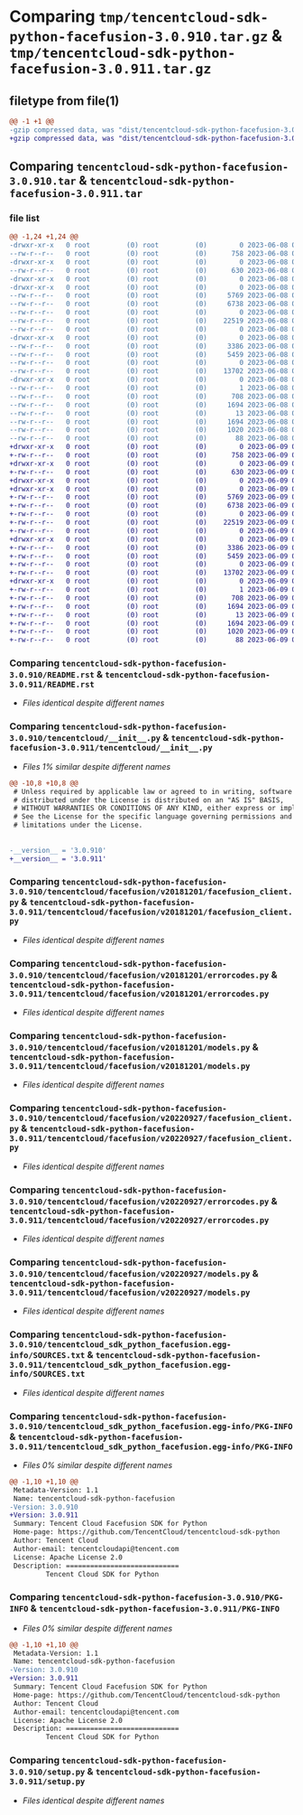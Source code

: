 # Comparing `tmp/tencentcloud-sdk-python-facefusion-3.0.910.tar.gz` & `tmp/tencentcloud-sdk-python-facefusion-3.0.911.tar.gz`

## filetype from file(1)

```diff
@@ -1 +1 @@
-gzip compressed data, was "dist/tencentcloud-sdk-python-facefusion-3.0.910.tar", last modified: Thu Jun  8 09:11:14 2023, max compression
+gzip compressed data, was "dist/tencentcloud-sdk-python-facefusion-3.0.911.tar", last modified: Fri Jun  9 02:19:23 2023, max compression
```

## Comparing `tencentcloud-sdk-python-facefusion-3.0.910.tar` & `tencentcloud-sdk-python-facefusion-3.0.911.tar`

### file list

```diff
@@ -1,24 +1,24 @@
-drwxr-xr-x   0 root         (0) root         (0)        0 2023-06-08 09:11:14.000000 tencentcloud-sdk-python-facefusion-3.0.910/
--rw-r--r--   0 root         (0) root         (0)      758 2023-06-08 09:11:14.000000 tencentcloud-sdk-python-facefusion-3.0.910/README.rst
-drwxr-xr-x   0 root         (0) root         (0)        0 2023-06-08 09:11:14.000000 tencentcloud-sdk-python-facefusion-3.0.910/tencentcloud/
--rw-r--r--   0 root         (0) root         (0)      630 2023-06-08 09:11:14.000000 tencentcloud-sdk-python-facefusion-3.0.910/tencentcloud/__init__.py
-drwxr-xr-x   0 root         (0) root         (0)        0 2023-06-08 09:11:14.000000 tencentcloud-sdk-python-facefusion-3.0.910/tencentcloud/facefusion/
-drwxr-xr-x   0 root         (0) root         (0)        0 2023-06-08 09:11:14.000000 tencentcloud-sdk-python-facefusion-3.0.910/tencentcloud/facefusion/v20181201/
--rw-r--r--   0 root         (0) root         (0)     5769 2023-06-08 09:11:14.000000 tencentcloud-sdk-python-facefusion-3.0.910/tencentcloud/facefusion/v20181201/facefusion_client.py
--rw-r--r--   0 root         (0) root         (0)     6738 2023-06-08 09:11:14.000000 tencentcloud-sdk-python-facefusion-3.0.910/tencentcloud/facefusion/v20181201/errorcodes.py
--rw-r--r--   0 root         (0) root         (0)        0 2023-06-08 09:11:14.000000 tencentcloud-sdk-python-facefusion-3.0.910/tencentcloud/facefusion/v20181201/__init__.py
--rw-r--r--   0 root         (0) root         (0)    22519 2023-06-08 09:11:14.000000 tencentcloud-sdk-python-facefusion-3.0.910/tencentcloud/facefusion/v20181201/models.py
--rw-r--r--   0 root         (0) root         (0)        0 2023-06-08 09:11:14.000000 tencentcloud-sdk-python-facefusion-3.0.910/tencentcloud/facefusion/__init__.py
-drwxr-xr-x   0 root         (0) root         (0)        0 2023-06-08 09:11:14.000000 tencentcloud-sdk-python-facefusion-3.0.910/tencentcloud/facefusion/v20220927/
--rw-r--r--   0 root         (0) root         (0)     3386 2023-06-08 09:11:14.000000 tencentcloud-sdk-python-facefusion-3.0.910/tencentcloud/facefusion/v20220927/facefusion_client.py
--rw-r--r--   0 root         (0) root         (0)     5459 2023-06-08 09:11:14.000000 tencentcloud-sdk-python-facefusion-3.0.910/tencentcloud/facefusion/v20220927/errorcodes.py
--rw-r--r--   0 root         (0) root         (0)        0 2023-06-08 09:11:14.000000 tencentcloud-sdk-python-facefusion-3.0.910/tencentcloud/facefusion/v20220927/__init__.py
--rw-r--r--   0 root         (0) root         (0)    13702 2023-06-08 09:11:14.000000 tencentcloud-sdk-python-facefusion-3.0.910/tencentcloud/facefusion/v20220927/models.py
-drwxr-xr-x   0 root         (0) root         (0)        0 2023-06-08 09:11:14.000000 tencentcloud-sdk-python-facefusion-3.0.910/tencentcloud_sdk_python_facefusion.egg-info/
--rw-r--r--   0 root         (0) root         (0)        1 2023-06-08 09:11:14.000000 tencentcloud-sdk-python-facefusion-3.0.910/tencentcloud_sdk_python_facefusion.egg-info/dependency_links.txt
--rw-r--r--   0 root         (0) root         (0)      708 2023-06-08 09:11:14.000000 tencentcloud-sdk-python-facefusion-3.0.910/tencentcloud_sdk_python_facefusion.egg-info/SOURCES.txt
--rw-r--r--   0 root         (0) root         (0)     1694 2023-06-08 09:11:14.000000 tencentcloud-sdk-python-facefusion-3.0.910/tencentcloud_sdk_python_facefusion.egg-info/PKG-INFO
--rw-r--r--   0 root         (0) root         (0)       13 2023-06-08 09:11:14.000000 tencentcloud-sdk-python-facefusion-3.0.910/tencentcloud_sdk_python_facefusion.egg-info/top_level.txt
--rw-r--r--   0 root         (0) root         (0)     1694 2023-06-08 09:11:14.000000 tencentcloud-sdk-python-facefusion-3.0.910/PKG-INFO
--rw-r--r--   0 root         (0) root         (0)     1020 2023-06-08 09:11:14.000000 tencentcloud-sdk-python-facefusion-3.0.910/setup.py
--rw-r--r--   0 root         (0) root         (0)       88 2023-06-08 09:11:14.000000 tencentcloud-sdk-python-facefusion-3.0.910/setup.cfg
+drwxr-xr-x   0 root         (0) root         (0)        0 2023-06-09 02:19:23.000000 tencentcloud-sdk-python-facefusion-3.0.911/
+-rw-r--r--   0 root         (0) root         (0)      758 2023-06-09 02:19:23.000000 tencentcloud-sdk-python-facefusion-3.0.911/README.rst
+drwxr-xr-x   0 root         (0) root         (0)        0 2023-06-09 02:19:23.000000 tencentcloud-sdk-python-facefusion-3.0.911/tencentcloud/
+-rw-r--r--   0 root         (0) root         (0)      630 2023-06-09 02:19:23.000000 tencentcloud-sdk-python-facefusion-3.0.911/tencentcloud/__init__.py
+drwxr-xr-x   0 root         (0) root         (0)        0 2023-06-09 02:19:23.000000 tencentcloud-sdk-python-facefusion-3.0.911/tencentcloud/facefusion/
+drwxr-xr-x   0 root         (0) root         (0)        0 2023-06-09 02:19:23.000000 tencentcloud-sdk-python-facefusion-3.0.911/tencentcloud/facefusion/v20181201/
+-rw-r--r--   0 root         (0) root         (0)     5769 2023-06-09 02:19:23.000000 tencentcloud-sdk-python-facefusion-3.0.911/tencentcloud/facefusion/v20181201/facefusion_client.py
+-rw-r--r--   0 root         (0) root         (0)     6738 2023-06-09 02:19:23.000000 tencentcloud-sdk-python-facefusion-3.0.911/tencentcloud/facefusion/v20181201/errorcodes.py
+-rw-r--r--   0 root         (0) root         (0)        0 2023-06-09 02:19:23.000000 tencentcloud-sdk-python-facefusion-3.0.911/tencentcloud/facefusion/v20181201/__init__.py
+-rw-r--r--   0 root         (0) root         (0)    22519 2023-06-09 02:19:23.000000 tencentcloud-sdk-python-facefusion-3.0.911/tencentcloud/facefusion/v20181201/models.py
+-rw-r--r--   0 root         (0) root         (0)        0 2023-06-09 02:19:23.000000 tencentcloud-sdk-python-facefusion-3.0.911/tencentcloud/facefusion/__init__.py
+drwxr-xr-x   0 root         (0) root         (0)        0 2023-06-09 02:19:23.000000 tencentcloud-sdk-python-facefusion-3.0.911/tencentcloud/facefusion/v20220927/
+-rw-r--r--   0 root         (0) root         (0)     3386 2023-06-09 02:19:23.000000 tencentcloud-sdk-python-facefusion-3.0.911/tencentcloud/facefusion/v20220927/facefusion_client.py
+-rw-r--r--   0 root         (0) root         (0)     5459 2023-06-09 02:19:23.000000 tencentcloud-sdk-python-facefusion-3.0.911/tencentcloud/facefusion/v20220927/errorcodes.py
+-rw-r--r--   0 root         (0) root         (0)        0 2023-06-09 02:19:23.000000 tencentcloud-sdk-python-facefusion-3.0.911/tencentcloud/facefusion/v20220927/__init__.py
+-rw-r--r--   0 root         (0) root         (0)    13702 2023-06-09 02:19:23.000000 tencentcloud-sdk-python-facefusion-3.0.911/tencentcloud/facefusion/v20220927/models.py
+drwxr-xr-x   0 root         (0) root         (0)        0 2023-06-09 02:19:23.000000 tencentcloud-sdk-python-facefusion-3.0.911/tencentcloud_sdk_python_facefusion.egg-info/
+-rw-r--r--   0 root         (0) root         (0)        1 2023-06-09 02:19:23.000000 tencentcloud-sdk-python-facefusion-3.0.911/tencentcloud_sdk_python_facefusion.egg-info/dependency_links.txt
+-rw-r--r--   0 root         (0) root         (0)      708 2023-06-09 02:19:23.000000 tencentcloud-sdk-python-facefusion-3.0.911/tencentcloud_sdk_python_facefusion.egg-info/SOURCES.txt
+-rw-r--r--   0 root         (0) root         (0)     1694 2023-06-09 02:19:23.000000 tencentcloud-sdk-python-facefusion-3.0.911/tencentcloud_sdk_python_facefusion.egg-info/PKG-INFO
+-rw-r--r--   0 root         (0) root         (0)       13 2023-06-09 02:19:23.000000 tencentcloud-sdk-python-facefusion-3.0.911/tencentcloud_sdk_python_facefusion.egg-info/top_level.txt
+-rw-r--r--   0 root         (0) root         (0)     1694 2023-06-09 02:19:23.000000 tencentcloud-sdk-python-facefusion-3.0.911/PKG-INFO
+-rw-r--r--   0 root         (0) root         (0)     1020 2023-06-09 02:19:23.000000 tencentcloud-sdk-python-facefusion-3.0.911/setup.py
+-rw-r--r--   0 root         (0) root         (0)       88 2023-06-09 02:19:23.000000 tencentcloud-sdk-python-facefusion-3.0.911/setup.cfg
```

### Comparing `tencentcloud-sdk-python-facefusion-3.0.910/README.rst` & `tencentcloud-sdk-python-facefusion-3.0.911/README.rst`

 * *Files identical despite different names*

### Comparing `tencentcloud-sdk-python-facefusion-3.0.910/tencentcloud/__init__.py` & `tencentcloud-sdk-python-facefusion-3.0.911/tencentcloud/__init__.py`

 * *Files 1% similar despite different names*

```diff
@@ -10,8 +10,8 @@
 # Unless required by applicable law or agreed to in writing, software
 # distributed under the License is distributed on an "AS IS" BASIS,
 # WITHOUT WARRANTIES OR CONDITIONS OF ANY KIND, either express or implied.
 # See the License for the specific language governing permissions and
 # limitations under the License.
 
 
-__version__ = '3.0.910'
+__version__ = '3.0.911'
```

### Comparing `tencentcloud-sdk-python-facefusion-3.0.910/tencentcloud/facefusion/v20181201/facefusion_client.py` & `tencentcloud-sdk-python-facefusion-3.0.911/tencentcloud/facefusion/v20181201/facefusion_client.py`

 * *Files identical despite different names*

### Comparing `tencentcloud-sdk-python-facefusion-3.0.910/tencentcloud/facefusion/v20181201/errorcodes.py` & `tencentcloud-sdk-python-facefusion-3.0.911/tencentcloud/facefusion/v20181201/errorcodes.py`

 * *Files identical despite different names*

### Comparing `tencentcloud-sdk-python-facefusion-3.0.910/tencentcloud/facefusion/v20181201/models.py` & `tencentcloud-sdk-python-facefusion-3.0.911/tencentcloud/facefusion/v20181201/models.py`

 * *Files identical despite different names*

### Comparing `tencentcloud-sdk-python-facefusion-3.0.910/tencentcloud/facefusion/v20220927/facefusion_client.py` & `tencentcloud-sdk-python-facefusion-3.0.911/tencentcloud/facefusion/v20220927/facefusion_client.py`

 * *Files identical despite different names*

### Comparing `tencentcloud-sdk-python-facefusion-3.0.910/tencentcloud/facefusion/v20220927/errorcodes.py` & `tencentcloud-sdk-python-facefusion-3.0.911/tencentcloud/facefusion/v20220927/errorcodes.py`

 * *Files identical despite different names*

### Comparing `tencentcloud-sdk-python-facefusion-3.0.910/tencentcloud/facefusion/v20220927/models.py` & `tencentcloud-sdk-python-facefusion-3.0.911/tencentcloud/facefusion/v20220927/models.py`

 * *Files identical despite different names*

### Comparing `tencentcloud-sdk-python-facefusion-3.0.910/tencentcloud_sdk_python_facefusion.egg-info/SOURCES.txt` & `tencentcloud-sdk-python-facefusion-3.0.911/tencentcloud_sdk_python_facefusion.egg-info/SOURCES.txt`

 * *Files identical despite different names*

### Comparing `tencentcloud-sdk-python-facefusion-3.0.910/tencentcloud_sdk_python_facefusion.egg-info/PKG-INFO` & `tencentcloud-sdk-python-facefusion-3.0.911/tencentcloud_sdk_python_facefusion.egg-info/PKG-INFO`

 * *Files 0% similar despite different names*

```diff
@@ -1,10 +1,10 @@
 Metadata-Version: 1.1
 Name: tencentcloud-sdk-python-facefusion
-Version: 3.0.910
+Version: 3.0.911
 Summary: Tencent Cloud Facefusion SDK for Python
 Home-page: https://github.com/TencentCloud/tencentcloud-sdk-python
 Author: Tencent Cloud
 Author-email: tencentcloudapi@tencent.com
 License: Apache License 2.0
 Description: ============================
         Tencent Cloud SDK for Python
```

### Comparing `tencentcloud-sdk-python-facefusion-3.0.910/PKG-INFO` & `tencentcloud-sdk-python-facefusion-3.0.911/PKG-INFO`

 * *Files 0% similar despite different names*

```diff
@@ -1,10 +1,10 @@
 Metadata-Version: 1.1
 Name: tencentcloud-sdk-python-facefusion
-Version: 3.0.910
+Version: 3.0.911
 Summary: Tencent Cloud Facefusion SDK for Python
 Home-page: https://github.com/TencentCloud/tencentcloud-sdk-python
 Author: Tencent Cloud
 Author-email: tencentcloudapi@tencent.com
 License: Apache License 2.0
 Description: ============================
         Tencent Cloud SDK for Python
```

### Comparing `tencentcloud-sdk-python-facefusion-3.0.910/setup.py` & `tencentcloud-sdk-python-facefusion-3.0.911/setup.py`

 * *Files identical despite different names*

